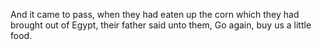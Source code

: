 And it came to pass, when they had eaten up the corn which they had brought out of Egypt, their father said unto them, Go again, buy us a little food.
